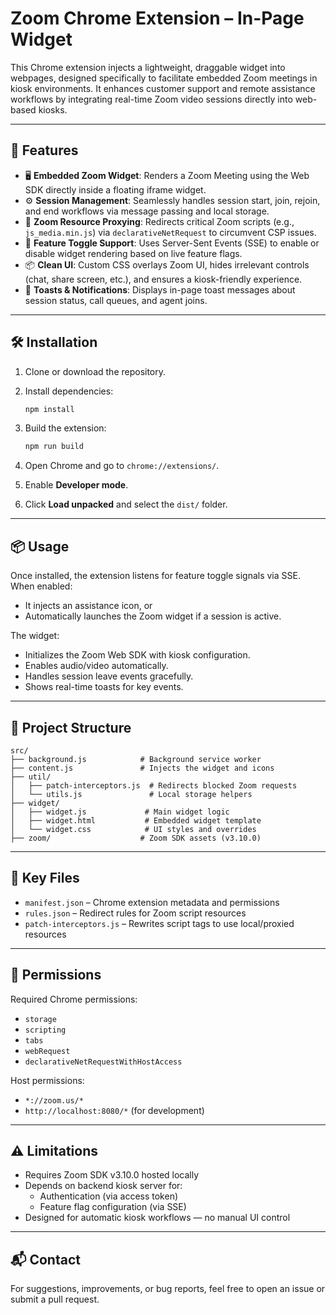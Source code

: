 # Zoom Chrome Extension – In-Page Widget

This Chrome extension injects a lightweight, draggable widget into webpages, designed specifically to facilitate embedded Zoom meetings in kiosk environments. It enhances customer support and remote assistance workflows by integrating real-time Zoom video sessions directly into web-based kiosks.

---

## 🚀 Features

- 🖥️ **Embedded Zoom Widget**: Renders a Zoom Meeting using the Web SDK directly inside a floating iframe widget.
- ⚙️ **Session Management**: Seamlessly handles session start, join, rejoin, and end workflows via message passing and local storage.
- 🔄 **Zoom Resource Proxying**: Redirects critical Zoom scripts (e.g., `js_media.min.js`) via `declarativeNetRequest` to circumvent CSP issues.
- 🎯 **Feature Toggle Support**: Uses Server-Sent Events (SSE) to enable or disable widget rendering based on live feature flags.
- 📦 **Clean UI**: Custom CSS overlays Zoom UI, hides irrelevant controls (chat, share screen, etc.), and ensures a kiosk-friendly experience.
- 🔔 **Toasts & Notifications**: Displays in-page toast messages about session status, call queues, and agent joins.

---

## 🛠️ Installation

1. Clone or download the repository.
2. Install dependencies:

   ```bash
   npm install
   ```

3. Build the extension:

   ```bash
   npm run build
   ```

4. Open Chrome and go to `chrome://extensions/`.
5. Enable **Developer mode**.
6. Click **Load unpacked** and select the `dist/` folder.

---

## 📦 Usage

Once installed, the extension listens for feature toggle signals via SSE. When enabled:

- It injects an assistance icon, or
- Automatically launches the Zoom widget if a session is active.

The widget:
- Initializes the Zoom Web SDK with kiosk configuration.
- Enables audio/video automatically.
- Handles session leave events gracefully.
- Shows real-time toasts for key events.

---

## 📁 Project Structure

```
src/
├── background.js            # Background service worker
├── content.js               # Injects the widget and icons
├── util/
│   ├── patch-interceptors.js  # Redirects blocked Zoom requests
│   └── utils.js               # Local storage helpers
├── widget/
│   ├── widget.js             # Main widget logic
│   ├── widget.html           # Embedded widget template
│   └── widget.css            # UI styles and overrides
├── zoom/                    # Zoom SDK assets (v3.10.0)
```

---

## 📄 Key Files

- `manifest.json` – Chrome extension metadata and permissions
- `rules.json` – Redirect rules for Zoom script resources
- `patch-interceptors.js` – Rewrites script tags to use local/proxied resources

---

## 🔐 Permissions

Required Chrome permissions:

- `storage`
- `scripting`
- `tabs`
- `webRequest`
- `declarativeNetRequestWithHostAccess`

Host permissions:
- `*://zoom.us/*`
- `http://localhost:8080/*` (for development)

---

## ⚠️ Limitations

- Requires Zoom SDK v3.10.0 hosted locally
- Depends on backend kiosk server for:
    - Authentication (via access token)
    - Feature flag configuration (via SSE)
- Designed for automatic kiosk workflows — no manual UI control

---

## 📬 Contact

For suggestions, improvements, or bug reports, feel free to open an issue or submit a pull request.
